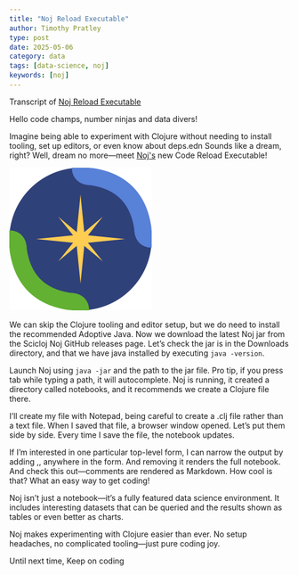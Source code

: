 ```yaml
---
title: "Noj Reload Executable"
author: Timothy Pratley
type: post
date: 2025-05-06
category: data
tags: [data-science, noj]
keywords: [noj]
---
```


Transcript of [Noj Reload Executable](https://youtu.be/tDz1x2d65C0)

Hello code champs, number ninjas and data divers!

Imagine being able to experiment with Clojure without needing to install tooling, set up editors, or even know about deps.edn
Sounds like a dream, right?
Well, dream no more—meet [Noj's](https://scicloj.github.io/noj/) new Code Reload Executable!

![Noj](Noj-icon.svg)

We can skip the Clojure tooling and editor setup,
but we do need to install the recommended Adoptive Java.
Now we download the latest Noj jar from the Scicloj Noj GitHub releases page.
Let’s check the jar is in the Downloads directory,
and that we have java installed by executing `java -version`.

Launch Noj using `java -jar` and the path to the jar file.
Pro tip, if you press tab while typing a path, it will autocomplete.
Noj is running, it created a directory called notebooks, and it recommends we create a Clojure file there.

I’ll create my file with Notepad,
being careful to create a .clj file rather than a text file.
When I saved that file, a browser window opened.
Let’s put them side by side.
Every time I save the file, the notebook updates.

If I’m interested in one particular top-level form,
I can narrow the output by adding ,, anywhere in the form.
And removing it renders the full notebook.
And check this out—comments are rendered as Markdown. How cool is that?
What an easy way to get coding!

Noj isn’t just a notebook—it’s a fully featured data science environment.
It includes interesting datasets that can be queried and the results shown as tables or even better as charts.

Noj makes experimenting with Clojure easier than ever.
No setup headaches, no complicated tooling—just pure coding joy.

Until next time,
Keep on coding
